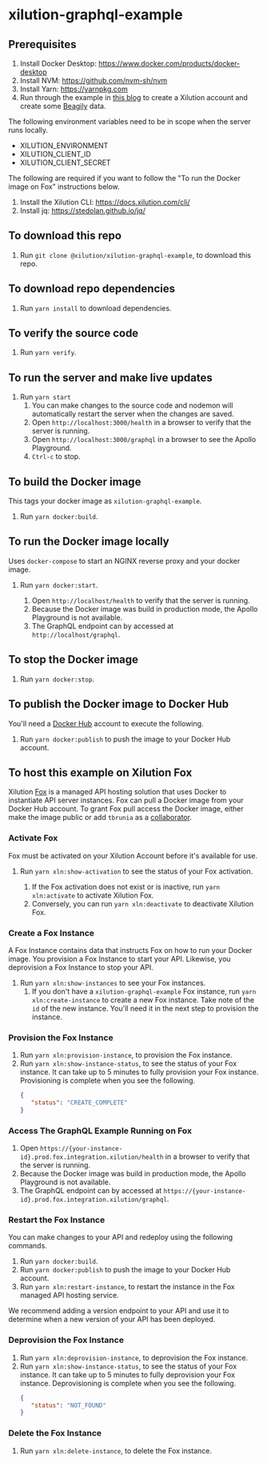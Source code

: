 # xilution-graphql-example

## Prerequisites

1. Install Docker Desktop: https://www.docker.com/products/docker-desktop
1. Install NVM: https://github.com/nvm-sh/nvm
1. Install Yarn: https://yarnpkg.com
1. Run through the example in [this blog](https://blog.xilution.com/5018604022235529367) to create a Xilution account and create some [Beagily](https://products.xilution.com/basics/beagily) data.

The following environment variables need to be in scope when the server runs locally.

* XILUTION_ENVIRONMENT
* XILUTION_CLIENT_ID
* XILUTION_CLIENT_SECRET

The following are required if you want to follow the "To run the Docker image on Fox" instructions below.

1. Install the Xilution CLI: https://docs.xilution.com/cli/
1. Install jq: https://stedolan.github.io/jq/

## To download this repo

1. Run `git clone @xilution/xilution-graphql-example`, to download this repo.

## To download repo dependencies

1. Run `yarn install` to download dependencies.

## To verify the source code

1. Run `yarn verify`.

## To run the server and make live updates

1. Run `yarn start`
    1. You can make changes to the source code and nodemon will automatically restart the server when the changes are saved.
    1. Open `http://localhost:3000/health` in a browser to verify that the server is running.
    1. Open `http://localhost:3000/graphql` in a browser to see the Apollo Playground.
    1. `Ctrl-c` to stop.

## To build the Docker image
This tags your docker image as `xilution-graphql-example`.

1. Run `yarn docker:build`.

## To run the Docker image locally
Uses `docker-compose` to start an NGINX reverse proxy and your docker image.

1. Run `yarn docker:start`.

    1. Open `http://localhost/health` to verify that the server is running.
    1. Because the Docker image was build in production mode, the Apollo Playground is not available.
    1. The GraphQL endpoint can by accessed at `http://localhost/graphql`.

## To stop the Docker image

1. Run `yarn docker:stop`.

## To publish the Docker image to Docker Hub
You'll need a [Docker Hub](https://hub.docker.com/) account to execute the following.

1. Run `yarn docker:publish` to push the image to your Docker Hub account.

## To host this example on Xilution Fox
Xilution [Fox](https://products.xilution.com/integration/fox) is a managed API hosting solution that uses Docker to instantiate API server instances.
Fox can pull a Docker image from your Docker Hub account.
To grant Fox pull access the Docker image, either make the image public or add `tbrunia` as a [collaborator](https://docs-stage.docker.com/v17.12/docker-hub/repos/#collaborators-and-their-role).

### Activate Fox
Fox must be activated on your Xilution Account before it's available for use.

1. Run `yarn xln:show-activation` to see the status of your Fox activation.

    1. If the Fox activation does not exist or is inactive, run `yarn xln:activate` to activate Xilution Fox.
    2. Conversely, you can run `yarn xln:deactivate` to deactivate Xilution Fox.

### Create a Fox Instance
A Fox Instance contains data that instructs Fox on how to run your Docker image.
You provision a Fox Instance to start your API.
Likewise, you deprovision a Fox Instance to stop your API.

1. Run `yarn xln:show-instances` to see your Fox instances.
    1. If you don't have a `xilution-graphql-example` Fox instance, run `yarn xln:create-instance` to create a new Fox instance.
    Take note of the `id` of the new instance.
    You'll need it in the next step to provision the instance.

### Provision the Fox Instance

1. Run `yarn xln:provision-instance`, to provision the Fox instance.
1. Run `yarn xln:show-instance-status`, to see the status of your Fox instance.
It can take up to 5 minutes to fully provision your Fox instance.
Provisioning is complete when you see the following.
    ```json
    {
       "status": "CREATE_COMPLETE"
    }
   ```

### Access The GraphQL Example Running on Fox

1. Open `https://{your-instance-id}.prod.fox.integration.xilution/health` in a browser to verify that the server is running.
1. Because the Docker image was build in production mode, the Apollo Playground is not available.
1. The GraphQL endpoint can by accessed at `https://{your-instance-id}.prod.fox.integration.xilution/graphql`.

### Restart the Fox Instance
You can make changes to your API and redeploy using the following commands.

1. Run `yarn docker:build`.
1. Run `yarn docker:publish` to push the image to your Docker Hub account.
1. Run `yarn xln:restart-instance`, to restart the instance in the Fox managed API hosting service.

We recommend adding a version endpoint to your API and use it to determine when a new version of your API has been deployed.

### Deprovision the Fox Instance

1. Run `yarn xln:deprovision-instance`, to deprovision the Fox instance.
1. Run `yarn xln:show-instance-status`, to see the status of your Fox instance.
It can take up to 5 minutes to fully deprovision your Fox instance.
Deprovisioning is complete when you see the following.
    ```json
    {
       "status": "NOT_FOUND"
    }
   ```

### Delete the Fox Instance

1. Run `yarn xln:delete-instance`, to delete the Fox instance.
